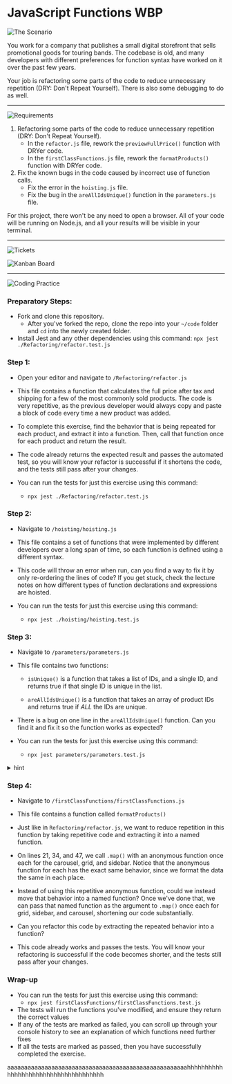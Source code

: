 # JavaScript Functions WBP

![The Scenario](./assets/banner-scenario.png)

You work for a company that publishes a small digital storefront that sells promotional goods for touring bands. The codebase is old, and many developers with different preferences for function syntax have worked on it over the past few years.

Your job is refactoring some parts of the code to reduce unnecessary repetition (DRY: Don't Repeat Yourself). There is also some debugging to do as well.

---

![Requirements](./assets/banner-requirements.png)

1. Refactoring some parts of the code to reduce unnecessary repetition (DRY: Don't Repeat Yourself).
    - In the `refactor.js` file, rework the `previewFullPrice()` function with DRYer code.
    - In the `firstClassFunctions.js` file, rework the `formatProducts()` function with DRYer code. 
2. Fix the known bugs in the code caused by incorrect use of function calls.
    - Fix the error in the `hoisting.js` file.
    - Fix the bug in the `areAllIdsUnique()` function in the `parameters.js` file.

For this project, there won't be any need to open a browser. All of your code will be running on Node.js, and all your results will be visible in your terminal.

---

![Tickets](./assets/banner-tickets.png)

<!-- [Kanban Board Tickets](https://trello.com/b/V2tKlN6Y/javascript-functions) -->
![Kanban Board](./assets/M1L5.1-functions-trello-board.png)


---

![Coding Practice](./assets/banner-coding.png)

### Preparatory Steps:

- Fork and clone this repository.
    -  After you've forked the repo, clone the repo into your `~/code` folder and `cd` into the newly created folder. 
- Install Jest and any other dependencies using this command: `npx jest ./Refactoring/refactor.test.js`

### Step 1:

- Open your editor and navigate to `/Refactoring/refactor.js`

- This file contains a function that calculates the full price after tax and shipping for a few of the most commonly sold products. The code is very repetitive, as the previous developer would always copy and paste a block of code every time a new product was added.

- To complete this exercise, find the behavior that is being repeated for each product, and extract it into a function. Then, call that function once for each product and return the result.

- The code already returns the expected result and passes the automated test, so you will know your refactor is successful if it shortens the code, and the tests still pass after your changes.

- You can run the tests for just this exercise using this command:
  - `npx jest ./Refactoring/refactor.test.js`

### Step 2:

- Navigate to `/hoisting/hoisting.js`

- This file contains a set of functions that were implemented by different developers over a long span of time, so each function is defined using a different syntax.

- This code will throw an error when run, can you find a way to fix it by only re-ordering the lines of code? If you get stuck, check the lecture notes on how different types of function declarations and expressions are hoisted.

- You can run the tests for just this exercise using this command:
  - `npx jest ./hoisting/hoisting.test.js`

### Step 3:

- Navigate to `/parameters/parameters.js`

- This file contains two functions:

  - `isUnique()` is a function that takes a list of IDs, and a single ID, and returns true if that single ID is unique in the list.

  - `areAllIdsUnique()` is a function that takes an array of product IDs and returns true if _ALL_ the IDs are unique.

- There is a bug on one line in the `areAllIdsUnique()` function. Can you find it and fix it so the function works as expected?

- You can run the tests for just this exercise using this command:
  - `npx jest parameters/parameters.test.js`

<details>

<summary>hint</summary>

This one is pretty tricky because JavaScript is very loose with the types of data you pass as parameters to functions.

In this line: ` const  isThisIdUnique = isUnique(id, allIds);` are the arguments to `isUnique()` passed in the correct order? To find out, try reading the function declaration for `isUnique()`, specifically pay attention to the parameters that `isUnique()` accepts.

Later in your JavaScript career, it is likely that you will work with a technology called TypeScript, which is very powerful for helping avoid bugs like this.

</details>





### Step 4:

- Navigate to `/firstClassFunctions/firstClassFunctions.js`

- This file contains a function called `formatProducts()`

- Just like in `Refactoring/refactor.js`, we want to reduce repetition in this function by taking repetitive code and extracting it into a named function.

- On lines 21, 34, and 47, we call `.map()` with an anonymous function once each for the carousel, grid, and sidebar. Notice that the anonymous function for each has the exact same behavior, since we format the data the same in each place.

- Instead of using this repetitive anonymous function, could we instead move that behavior into a named function? Once we've done that, we can pass that named function as the argument to `.map()` once each for grid, sidebar, and carousel, shortening our code substantially.

- Can you refactor this code by extracting the repeated behavior into a function?

- This code already works and passes the tests. You will know your refactoring is successful if the code becomes shorter, and the tests still pass after your changes.

### Wrap-up

- You can run the tests for just this exercise using this command:
  - `npx jest firstClassFunctions/firstClassFunctions.test.js`
- The tests will run the functions you've modified, and ensure they return the correct values
- If any of the tests are marked as failed, you can scroll up through your console history to see an explanation of which functions need further fixes
- If all the tests are marked as passed, then you have successfully completed the exercise.

aaaaaaaaaaaaaaaaaaaaaaaaaaaaaaaaaaaaaaaaaaaaaaaaaaaaahhhhhhhhhhhhhhhhhhhhhhhhhhhhhhhhhhhhh
